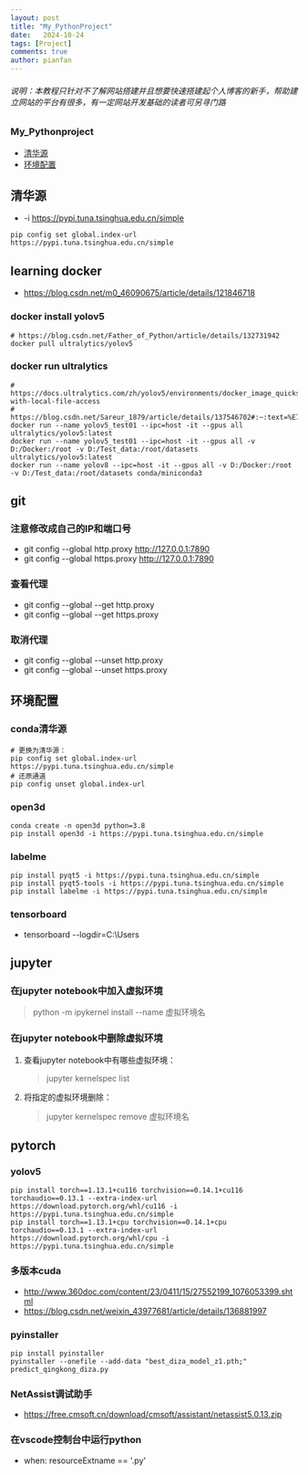 ```yaml
---
layout: post
title: "My_PythonProject"
date:   2024-10-24
tags: [Project]
comments: true
author: pianfan
---
```


###### 说明：本教程只针对不了解网站搭建并且想要快速搭建起个人博客的新手，帮助建立网站的平台有很多，有一定网站开发基础的读者可另寻门路

<!-- more -->

### My_Pythonproject

- [清华源](#清华源)
- [环境配置](#环境配置)

## 清华源

- -i <https://pypi.tuna.tsinghua.edu.cn/simple>

```shell
pip config set global.index-url https://pypi.tuna.tsinghua.edu.cn/simple
```

## learning docker

- <https://blog.csdn.net/m0_46090675/article/details/121846718>

### docker install yolov5

```shell
# https://blog.csdn.net/Father_of_Python/article/details/132731942
docker pull ultralytics/yolov5
```

### docker run ultralytics

```shell
# https://docs.ultralytics.com/zh/yolov5/environments/docker_image_quickstart_tutorial/#container-with-local-file-access
# https://blog.csdn.net/Sareur_1879/article/details/137546702#:~:text=%E7%B3%BB%E5%88%97%E6%96%87%E7%AB%A0%E7%AE%80%E6%91%98%EF%BC%9A.
docker run --name yolov5_test01 --ipc=host -it --gpus all ultralytics/yolov5:latest
docker run --name yolov5_test01 --ipc=host -it --gpus all -v D:/Docker:/root -v D:/Test_data:/root/datasets ultralytics/yolov5:latest
docker run --name yolov8 --ipc=host -it --gpus all -v D:/Docker:/root -v D:/Test_data:/root/datasets conda/miniconda3
```

## git

### 注意修改成自己的IP和端口号

- git config --global http.proxy <http://127.0.0.1:7890>
- git config --global https.proxy <http://127.0.0.1:7890>

### 查看代理

- git config --global --get http.proxy
- git config --global --get https.proxy

### 取消代理

- git config --global --unset http.proxy
- git config --global --unset https.proxy

## 环境配置

### conda清华源

```shell
# 更换为清华源：
pip config set global.index-url https://pypi.tuna.tsinghua.edu.cn/simple
# 还原通道
pip config unset global.index-url
```

### open3d

```shell
conda create -n open3d python=3.8
pip install open3d -i https://pypi.tuna.tsinghua.edu.cn/simple
```

### labelme

```shell
pip install pyqt5 -i https://pypi.tuna.tsinghua.edu.cn/simple
pip install pyqt5-tools -i https://pypi.tuna.tsinghua.edu.cn/simple
pip install labelme -i https://pypi.tuna.tsinghua.edu.cn/simple
```

### tensorboard

- tensorboard --logdir=C:\Users

## jupyter

### 在jupyter notebook中加入虚拟环境

> python -m ipykernel install --name 虚拟环境名

### 在jupyter notebook中删除虚拟环境

1. 查看jupyter notebook中有哪些虚拟环境：
   > jupyter kernelspec list

2. 将指定的虚拟环境删除：
   > jupyter kernelspec remove 虚拟环境名

## pytorch

### yolov5

```shell
pip install torch==1.13.1+cu116 torchvision==0.14.1+cu116 torchaudio==0.13.1 --extra-index-url https://download.pytorch.org/whl/cu116 -i https://pypi.tuna.tsinghua.edu.cn/simple
pip install torch==1.13.1+cpu torchvision==0.14.1+cpu torchaudio==0.13.1 --extra-index-url https://download.pytorch.org/whl/cpu -i https://pypi.tuna.tsinghua.edu.cn/simple
```

### 多版本cuda

- <http://www.360doc.com/content/23/0411/15/27552199_1076053399.shtml>
- <https://blog.csdn.net/weixin_43977681/article/details/136881997>

### pyinstaller

```shell
pip install pyinstaller
pyinstaller --onefile --add-data "best_diza_model_z1.pth;" predict_qingkong_diza.py
```

### NetAssist调试助手

- <https://free.cmsoft.cn/download/cmsoft/assistant/netassist5.0.13.zip>

### 在vscode控制台中运行python

- when: resourceExtname == '.py'
